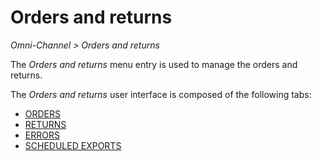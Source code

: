 # Orders and returns

*Omni-Channel > Orders and returns*

The *Orders and returns* menu entry is used to manage the orders and returns.

The *Orders and returns* user interface is composed of the following tabs:
  - [ORDERS](./05a_Orders.md)
  - [RETURNS](./05b_Returns.md)
  - [ERRORS](./05c_Errors.md)
  - [SCHEDULED EXPORTS](./05d_ScheduledExports.md)
